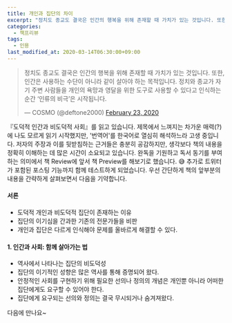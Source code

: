 ```yaml
---
title: 개인과 집단의 차이
excerpt: "정치도 종교도 결국은 인간의 행복을 위해 존재할 때 가치가 있는 것입니다. 또한, 인간은 사용하는 수단이 아니라 같이 살아야 하는 목적입니다. 정치와 종교가 자기 주변 사람들을 개인의 욕망과 영달을 위한 도구로 사용할 수 있다고 인식하는 순간 ‘인류의 비극’은 시작됩니다."
categories:
  - 책프리뷰
tags:
  - 인용
last_modified_at: 2020-03-14T06:30:00+09:00
---
```


<blockquote class="twitter-tweet"><p lang="ko" dir="ltr">정치도 종교도 결국은 인간의 행복을 위해 존재할 때 가치가 있는 것입니다. 또한, 인간은 사용하는 수단이 아니라 같이 살아야 하는 목적입니다. 정치와 종교가 자기 주변 사람들을 개인의 욕망과 영달을 위한 도구로 사용할 수 있다고 인식하는 순간 ‘인류의 비극’은 시작됩니다.</p>&mdash; COSMO (@deftone2000) <a href="https://twitter.com/deftone2000/status/1231391330057609216?ref_src=twsrc%5Etfw">February 23, 2020</a></blockquote> <script async src="https://platform.twitter.com/widgets.js" charset="utf-8"></script>

『도덕적 인간과 비도덕적 사회』를 읽고 있습니다. 제목에서 느껴지는 차가운 매력(?)에 나도 모르게 읽기 시작했지만, '번역어'를 한국어로 열심히 해석하느라 고생 중입니다. 저자의 주장과 이를 뒷받침하는 근거들은 충분히 공감하지만, 생각보다 책의 내용을 정확히 이해하는 데 많은 시간이 소요되고 있습니다. 완독을 기원하고 독서 동기를 부여하는 의미에서 책 Review에 앞서 책 Preview를 해보기로 했습니다. 😅 추가로 트위터가 포함된 포스팅 기능까지 함께 테스트하게 되었습니다. 우선 간단하게 책의 앞부분의 내용을 간략하게 살펴보면서 다음을 기약합니다. 

#### 서론

- 도덕적 개인과 비도덕적 집단이 존재하는 이유
- 집단의 이기심을 간과한 기존의 전문가들을 비판
- 개인과 집단은 다르게 인식해야 문제를 올바르게 해결할 수 있다.

#### 1. 인간과 사회: 함께 살아가는 법 

- 역사에서 나타나는 집단의 비도덕성
- 집단의 이기적인 성향은 많은 역사를 통해 증명되어 왔다. 
- 안정적인 사회를 구현하기 위해 필요한 선의나 정의의 개념은 개인뿐 아니라 어떠한 집단에게도 요구할 수 있어야 한다. 
- 집단에게 요구되는 선의와 정의는 결국 무시되거나 숨겨져왔다. 

다음에 만나요~ 